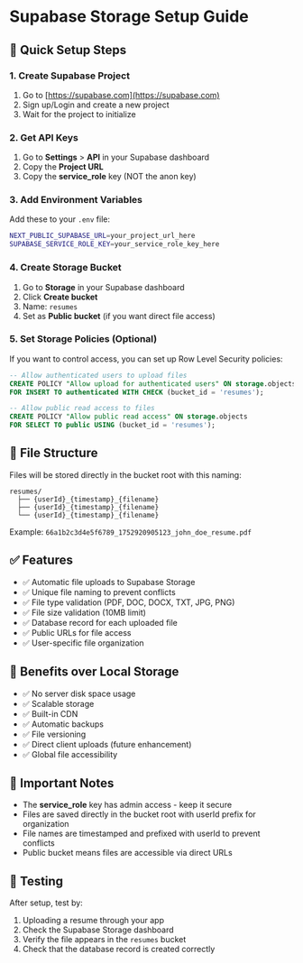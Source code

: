# Supabase Storage Setup Guide

## 🚀 Quick Setup Steps

### 1. Create Supabase Project
1. Go to [https://supabase.com](https://supabase.com)
2. Sign up/Login and create a new project
3. Wait for the project to initialize

### 2. Get API Keys
1. Go to **Settings** > **API** in your Supabase dashboard
2. Copy the **Project URL** 
3. Copy the **service_role** key (NOT the anon key)

### 3. Add Environment Variables
Add these to your `.env` file:
```bash
NEXT_PUBLIC_SUPABASE_URL=your_project_url_here
SUPABASE_SERVICE_ROLE_KEY=your_service_role_key_here
```

### 4. Create Storage Bucket
1. Go to **Storage** in your Supabase dashboard
2. Click **Create bucket**
3. Name: `resumes`
4. Set as **Public bucket** (if you want direct file access)

### 5. Set Storage Policies (Optional)
If you want to control access, you can set up Row Level Security policies:

```sql
-- Allow authenticated users to upload files
CREATE POLICY "Allow upload for authenticated users" ON storage.objects 
FOR INSERT TO authenticated WITH CHECK (bucket_id = 'resumes');

-- Allow public read access to files
CREATE POLICY "Allow public read access" ON storage.objects 
FOR SELECT TO public USING (bucket_id = 'resumes');
```

## 📁 File Structure
Files will be stored directly in the bucket root with this naming:
```
resumes/
  ├── {userId}_{timestamp}_{filename}
  ├── {userId}_{timestamp}_{filename}
  └── {userId}_{timestamp}_{filename}
```
Example: `66a1b2c3d4e5f6789_1752920905123_john_doe_resume.pdf`

## ✅ Features
- ✅ Automatic file uploads to Supabase Storage
- ✅ Unique file naming to prevent conflicts
- ✅ File type validation (PDF, DOC, DOCX, TXT, JPG, PNG)
- ✅ File size validation (10MB limit)
- ✅ Database record for each uploaded file
- ✅ Public URLs for file access
- ✅ User-specific file organization

## 🔧 Benefits over Local Storage
- ✅ No server disk space usage
- ✅ Scalable storage
- ✅ Built-in CDN
- ✅ Automatic backups
- ✅ File versioning
- ✅ Direct client uploads (future enhancement)
- ✅ Global file accessibility

## 🚨 Important Notes
- The **service_role** key has admin access - keep it secure
- Files are saved directly in the bucket root with userId prefix for organization
- File names are timestamped and prefixed with userId to prevent conflicts
- Public bucket means files are accessible via direct URLs

## 🧪 Testing
After setup, test by:
1. Uploading a resume through your app
2. Check the Supabase Storage dashboard
3. Verify the file appears in the `resumes` bucket
4. Check that the database record is created correctly
